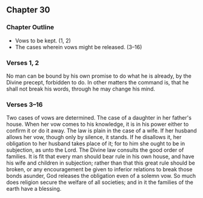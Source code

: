 ## Chapter 30

### Chapter Outline

- Vows to be kept. (1, 2)
- The cases wherein vows might be released. (3–16)

### Verses 1, 2

No man can be bound by his own promise to do what he is already, by the Divine precept, forbidden to do. In other matters the command is, that he shall not break his words, through he may change his mind.

### Verses 3–16

Two cases of vows are determined. The case of a daughter in her father's house. When her vow comes to his knowledge, it is in his power either to confirm it or do it away. The law is plain in the case of a wife. If her husband allows her vow, though only by silence, it stands. If he disallows it, her obligation to her husband takes place of it; for to him she ought to be in subjection, as unto the Lord. The Divine law consults the good order of families. It is fit that every man should bear rule in his own house, and have his wife and children in subjection; rather than that this great rule should be broken, or any encouragement be given to inferior relations to break those bonds asunder, God releases the obligation even of a solemn vow. So much does religion secure the welfare of all societies; and in it the families of the earth have a blessing.

